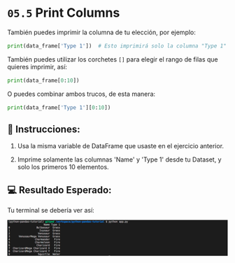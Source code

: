 # `05.5` Print Columns

También puedes imprimir la columna de tu elección, por ejemplo:

```python
print(data_frame['Type 1'])  # Esto imprimirá solo la columna "Type 1"
```

También puedes utilizar los corchetes `[]` para elegir el rango de filas que quieres imprimir, así:

```python
print(data_frame[0:10])
```

O puedes combinar ambos trucos, de esta manera:

```python
print(data_frame['Type 1'][0:10])
```

## 📝 Instrucciones:

1. Usa la misma variable de DataFrame que usaste en el ejercicio anterior.

2. Imprime solamente las columnas 'Name' y 'Type 1' desde tu Dataset, y solo los primeros 10 elementos.

## 💻 Resultado Esperado:

Tu terminal se debería ver así:

![Resultado esperado](../../assets/07-print-columns.png)

